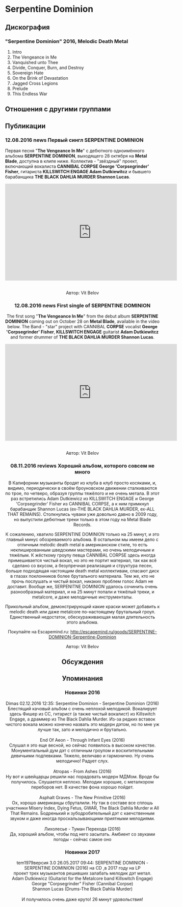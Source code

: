 # Serpentine Dominion



## Дискография

### "Serpentine Dominion" 2016, Melodic Death Metal

1. Intro 
2. The Vengeance in Me 
3. Vanquished unto Thee 
4. Divide, Conquer, Burn, and Destroy 
5. Sovereign Hate  
6. On the Brink of Devastation 
7. Jagged Cross Legions 
8. Prelude 
9. This Endless War 


## Отношения с другими группами


## Публикации

### 12.08.2016 news Первый сингл SERPENTINE DOMINION

<p>Первая песня "<strong>The Vengeance In Me</strong>" с дебютного одноимённого альбома <strong>SERPENTINE DOMINION</strong>, выходящего 28 октября на <strong>Metal Blade</strong>, доступна в клипе ниже. Коллектив - "звёздный" проект, включающий вокалиста <strong>CANNIBAL CORPSE George 'Corpsegrinder' Fisher</strong>, гитариста <strong>KILLSWITCH ENGAGE Adam Dutkiewitcz</strong> и бывшего барабанщика <strong>THE BLACK DAHLIA MURDER Shannon Lucas</strong>.</p><p><center><iframe width="560" height="315" src="https://www.youtube.com/embed/Etex3baXBfc" frameborder="0" allowfullscreen></iframe>&nbsp;</p>
Автор: Vit Belov

### 12.08.2016 news First single of SERPENTINE DOMINION

<p>The first song "<strong>The Vengeance In Me</strong>" from the debut album <strong>SERPENTINE DOMINION</strong> coming out on October 28 on <strong>Metal Blade</strong>, available in the video below. The Band - "star" project with CANNIBAL <strong>CORPSE</strong> vocalist <strong>George 'Corpsegrinder' Fisher</strong>,<strong> KILLSWITCH ENGAGE</strong> guitarist <strong>Adam Dutkiewitcz</strong> and former drummer of <strong>THE BLACK DAHLIA MURDER Shannon Lucas</strong>.</p><p><center><iframe width="560" height="315" src="https://www.youtube.com/embed/Etex3baXBfc" frameborder="0" allowfullscreen></iframe>&nbsp;</p>
Автор: Vit Belov

### 08.11.2016 reviews Хороший альбом, которого совсем не много

<p>В Калифорнии музыканты бродят из клуба в клуб просто косяками, и, видимо, периодически в своём броуновском движении сталкиваются по трое, по четверо, образуя группы тяжёлого и не очень метала. В этот раз встретились Adam Dutkiewicz из KILLSWITCH ENGAGE и George 'Corpsegrinder' Fisher из CANNIBAL CORPSE, а к ним примкнул барабанщик Shannon Lucas (ex-THE BLACK DAHLIA MURDER, ex-ALL THAT REMAINS). Столкнулись чуваки уже довольно давно в 2009 году, но выпустили дебютные треки только в этом году на Metal Blade Records.</p><p>К сожалению, хватило SERPENTINE DOMINION только на 25 минут, и это главный минус обозреваемого альбома. В остальном мы имеем дело с отличным melodic death metal в американском стиле, то есть неклишированным шведскими мастерами, но очень мелодичным и тяжёлым. К жёсткому гроулу певца CANNIBAL CORPSE здесь иногда примешивается чистый вокал, но это не портит материал, так как всё сделано со вкусом, а безупречная реализация и структура песен, больше подходящая настоящим death metal коллективам, спасают диск в глазах поклонников более брутального материала. Тем же, кто не прочь послушать и чистый вокал, никаких проблем голос Adam не доставит. Вообще же, SERPENITNE DOMINION удалось сочинить очень разнообразный материал, и на 25 минут попали и тяжёлый треки, и metalcore, и даже мелодичные инструменталы.</p><p>Прикольный альбом, демонстрирующий какие краски может добавить к melodic death или даже metalcore по-настоящему брутальный гроул. Единственный недостаток, обескураживающая малая длительность этого альбома.</p><p>Покупайте на Escapemind.ru: <a href="http://escapemind.ru/goods/SERPENTINE-DOMINION-Serpentine-Dominion">http://escapemind.ru/goods/SERPENTINE-DOMINION-Serpentine-Dominion</a></p>
Автор: Vit Belov


## Обсуждения


## Упоминания

### Новинки 2016

Dimas 02.12.2016 12:35:
Serpentine Dominion - Serpentine Dominion (2016)<BR>Блестящий качовый альбом  с очень неплохой мелодикой. Вокалирует здесь Фишер из CC, гитарист (а также чистый вокалист) из Killswitch Engage, а драммер  из The Black Dahlia Murder. Из-за редких вставок чистого вокала можно конечно назвать это модерн дэтом, но по мне уж лучше так, зато и мелодично и брутально.<BR><BR>End Of Aeon - Through Infant Eyes (2016)<BR>Слушал я это еще весной, но сейчас появилось в высоком качестве. Монументальный дум дэт с отличным гроулом и восхитительными девичьими подпевками. Тяжело, величаво и гармонично. Ну очень мелодично! Радует слух.<BR><BR>Atropas - From Ashes (2016)<BR>Ну вот и швейцарцы решили нас порадовать модерн МДМом. Вроде бы получилось. Слушается неплохо. Мелодии хорошие, с металкором переборов нет. В качестве фона хорошо пойдет.<BR><BR>Asphalt Graves - The New Primitive (2016)<BR>Ох, хорошо американцы сбруталили. Ну так в составе все сплошь участники Misery Index, Dying Fetus, GWAR, The Black Dahlia Murder и All That Remains. Бодренький и зубодробительный дэт с каечственным звуком и даже иногда проскальзывающими приятными мелодиями.<BR><BR>Лихолесье - Туман Перехода (2016)<BR>Да, хороший альбом, чтобы под него засыпать. Амбиент со звуками погоды - сейчас самое оно

### Новинки 2017

tem1979версия 3.0 26.05.2017 09:44:
SERPENTINE DOMINION - SERPENTINE DOMINION  (2016) на СD ,в 2017 году на LP <BR>проект  трех музыкантов решивших залабать мелодик дэт метал.<BR>Adam Dutkiewicz (Guitarist for the Metalcore band Killswitch Engage)<BR>George "Corpsegrinder" Fisher (Cannibal Corpse)<BR>Shannon Lucas (Drums-The Black Dahlia Murder)<BR><BR>И получилось очень даже круто! 26 минут удовольствия!

